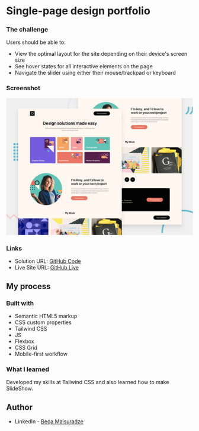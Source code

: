 # Single-page design portfolio


### The challenge

Users should be able to:

- View the optimal layout for the site depending on their device's screen size
- See hover states for all interactive elements on the page
- Navigate the slider using either their mouse/trackpad or keyboard

### Screenshot

![](./assets/preview.jpg)


### Links

- Solution URL: [GitHub Code](https://github.com/beqa200/Single-Page-Design-Portfolio)
- Live Site URL: [GitHub Live](https://beqa200.github.io/single-page-design-portfolio/)

## My process

### Built with

- Semantic HTML5 markup
- CSS custom properties
- Tailwind CSS 
- JS
- Flexbox
- CSS Grid
- Mobile-first workflow


### What I learned

Developed my skills at Tailwind CSS and also learned how to make SlideShow.


## Author

- LinkedIn - [Beqa Maisuradze](https://www.linkedin.com/in/beqa-maisuradze-76a730234/)

